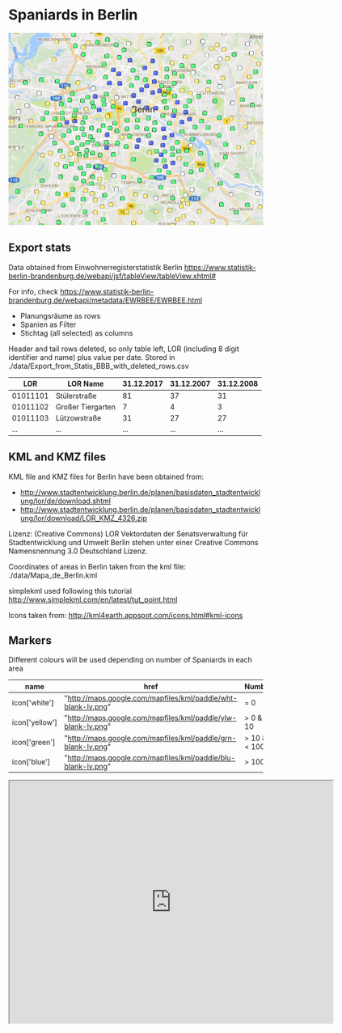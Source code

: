 # Spaniards in Berlin


![alt text](https://github.com/jccabrejas/Spaniards_in_Berlin/blob/master/media/spaniards_berlin_2017.png "Spaniards in Berlin")


## Export stats

Data obtained from Einwohnerregisterstatistik Berlin
https://www.statistik-berlin-brandenburg.de/webapi/jsf/tableView/tableView.xhtml#

For info, check https://www.statistik-berlin-brandenburg.de/webapi/metadata/EWRBEE/EWRBEE.html

- Planungsräume as rows
- Spanien as Filter
- Stichtag (all selected) as columns

Header and tail rows deleted, so only table left, LOR (including 8 digit identifier and name) plus value per date.
Stored in
./data/Export_from_Statis_BBB_with_deleted_rows.csv

LOR |	LOR Name |	31.12.2017 |	31.12.2007 |	31.12.2008
--- | --- | --- | --- | ---
01011101 |	Stülerstraße |	81 |	37 |	31
01011102 |	Großer Tiergarten |	7 |	4 |	3
01011103 |	Lützowstraße |	31 |	27 |	27
... | ... | ... | ... | ...

## KML and KMZ files
KML file and KMZ files for Berlin have been obtained from:
- http://www.stadtentwicklung.berlin.de/planen/basisdaten_stadtentwicklung/lor/de/download.shtml
- http://www.stadtentwicklung.berlin.de/planen/basisdaten_stadtentwicklung/lor/download/LOR_KMZ_4326.zip

Lizenz: (Creative Commons)
LOR Vektordaten der Senatsverwaltung für Stadtentwicklung und Umwelt Berlin stehen unter einer Creative Commons Namensnennung 3.0 Deutschland Lizenz.

Coordinates of areas in Berlin taken from the kml file:
./data/Mapa_de_Berlin.kml

simplekml used following this tutorial
http://www.simplekml.com/en/latest/tut_point.html

Icons taken from:
http://kml4earth.appspot.com/icons.html#kml-icons

## Markers
Different colours will be used depending on number of Spaniards in each area

name | href | Number
--- | --- | ---
icon['white'] | "http://maps.google.com/mapfiles/kml/paddle/wht-blank-lv.png" | = 0
icon['yellow'] | "http://maps.google.com/mapfiles/kml/paddle/ylw-blank-lv.png" | > 0 & < 10
icon['green'] | "http://maps.google.com/mapfiles/kml/paddle/grn-blank-lv.png" | > 10 & < 100
icon['blue'] | "http://maps.google.com/mapfiles/kml/paddle/blu-blank-lv.png" | > 100

<iframe src="https://www.google.com/maps/d/embed?mid=1sCSugR5wpVfeQS_k0NDB-ihedFjxIMDS" width="640" height="480"></iframe>